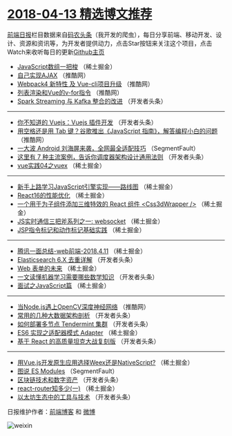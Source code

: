 # [2018-04-13 精选博文推荐](https://toutiao.qdkfweb.cn/date/2018/04/13)

[前端日报](https://qdkfweb.cn/c/news)栏目数据来自[码农头条](https://toutiao.qdkfweb.cn/)（我开发的爬虫），每日分享前端、移动开发、设计、资源和资讯等，为开发者提供动力，点击Star按钮来关注这个项目，点击Watch来收听每日的更新[Github主页](https://github.com/kujian/frontendDaily)
* [JavaScript数组一把梭](https://toutiao.qdkfweb.cn/70550.html) （稀土掘金）
* [自己实现AJAX](https://toutiao.qdkfweb.cn/70605.html) （推酷网）
* [Webpack4 新特性 及 Vue-cli项目升级](https://toutiao.qdkfweb.cn/70602.html) （推酷网）
* [列表渲染和Vue的v-for指令](https://toutiao.qdkfweb.cn/70601.html) （推酷网）
* [Spark Streaming 与 Kafka 整合的改进](https://toutiao.qdkfweb.cn/70573.html) （开发者头条）

***
* [你不知道的 Vuejs：Vuejs 插件开发](https://toutiao.qdkfweb.cn/70566.html) （开发者头条）
* [用空格还是用 Tab 键？谷歌推出《JavaScript 指南》，解答编程小白的问题](https://toutiao.qdkfweb.cn/70603.html) （推酷网）
* [一大波 Android 刘海屏来袭，全网最全适配技巧](https://toutiao.qdkfweb.cn/70536.html) （SegmentFault）
* [这里有 7 种主流案例，告诉你调度器架构设计通用法则](https://toutiao.qdkfweb.cn/70571.html) （开发者头条）
* [vue实践04之vuex](https://toutiao.qdkfweb.cn/70552.html) （稀土掘金）

***
* [新手上路学习JavaScript引擎实现——路线图](https://toutiao.qdkfweb.cn/70553.html) （稀土掘金）
* [React16的性能优化](https://toutiao.qdkfweb.cn/70547.html) （稀土掘金）
* [一个用于为子组件添加三维特效的 React 组件 &lt;Css3dWrapper /&gt;](https://toutiao.qdkfweb.cn/70554.html) （稀土掘金）
* [JS实时通信三把斧系列之一: websocket](https://toutiao.qdkfweb.cn/70543.html) （稀土掘金）
* [JSP指令标记和动作标记基础实践](https://toutiao.qdkfweb.cn/70649.html) （稀土掘金）

***
* [腾讯一面总结-web前端-2018.4.11](https://toutiao.qdkfweb.cn/70653.html) （稀土掘金）
* [Elasticsearch 6.X 去重详解](https://toutiao.qdkfweb.cn/70564.html) （开发者头条）
* [Web 表单的未来](https://toutiao.qdkfweb.cn/70541.html) （稀土掘金）
* [一文读懂机器学习需要哪些数学知识](https://toutiao.qdkfweb.cn/70568.html) （开发者头条）
* [面试之JavaScript篇](https://toutiao.qdkfweb.cn/70549.html) （稀土掘金）

***
* [当Node.js遇上OpenCV深度神经网络](https://toutiao.qdkfweb.cn/70606.html) （推酷网）
* [常用的几种大数据架构剖析](https://toutiao.qdkfweb.cn/70557.html) （开发者头条）
* [如何部署多节点 Tendermint 集群](https://toutiao.qdkfweb.cn/70570.html) （开发者头条）
* [ES6 实现之适配器模式 Adapter](https://toutiao.qdkfweb.cn/70639.html) （稀土掘金）
* [基于 React 的高质量坦克大战复刻版](https://toutiao.qdkfweb.cn/70560.html) （开发者头条）

***
* [用Vue.js开发原生应用选择Weex还是NativeScript?](https://toutiao.qdkfweb.cn/70651.html) （稀土掘金）
* [图说 ES Modules](https://toutiao.qdkfweb.cn/70539.html) （SegmentFault）
* [区块链技术和数字资产](https://toutiao.qdkfweb.cn/70572.html) （开发者头条）
* [react-router知多少(一)](https://toutiao.qdkfweb.cn/70551.html) （稀土掘金）
* [以太坊生态中的工具与技术](https://toutiao.qdkfweb.cn/70558.html) （开发者头条）

日报维护作者：[前端博客](https://qdkfweb.cn/) 和 [微博](https://qdkfweb.cn/go/weibo)

![weixin](https://user-images.githubusercontent.com/3055447/38468989-651132ac-3b80-11e8-8e6b-15122322a9d7.png)
